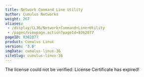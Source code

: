 ```yaml
---
title: Network Command Line Utility
author: Cumulus Networks
weight: 267
aliases:
 - /display/CL36/Network+Command+Line+Utility
 - /pages/viewpage.action?pageId=8362077
pageID: 8362077
product: Cumulus Linux
version: '3.6'
imgData: cumulus-linux-36
siteSlug: cumulus-linux-36
---
```

<span class="error">The license could not be verified: License
Certificate has expired\!</span>

<article id="html-search-results" class="ht-content" style="display: none;">

</article>

<footer id="ht-footer">

</footer>
